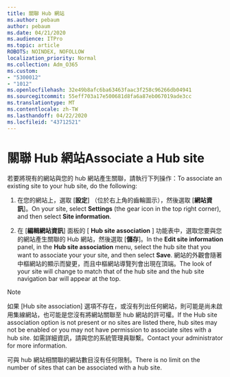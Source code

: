 ```yaml
---
title: 關聯 Hub 網站
ms.author: pebaum
author: pebaum
ms.date: 04/21/2020
ms.audience: ITPro
ms.topic: article
ROBOTS: NOINDEX, NOFOLLOW
localization_priority: Normal
ms.collection: Adm_O365
ms.custom:
- "5300012"
- "1012"
ms.openlocfilehash: 32e49b8afc6ba63463faac3f258c96266db04941
ms.sourcegitcommit: 55eff703a17e500681d8fa6a87eb067019ade3cc
ms.translationtype: MT
ms.contentlocale: zh-TW
ms.lasthandoff: 04/22/2020
ms.locfileid: "43712521"
---
```

# <a name="associate-a-hub-site"></a><span data-ttu-id="010ba-102">關聯 Hub 網站</span><span class="sxs-lookup"><span data-stu-id="010ba-102">Associate a Hub site</span></span>

<span data-ttu-id="010ba-103">若要將現有的網站與您的 hub 網站產生關聯，請執行下列操作：</span><span class="sxs-lookup"><span data-stu-id="010ba-103">To associate an existing site to your hub site, do the following:</span></span>
  
1. <span data-ttu-id="010ba-104">在您的網站上，選取 [**設定**] （位於右上角的齒輪圖示），然後選取 [**網站資訊**]。</span><span class="sxs-lookup"><span data-stu-id="010ba-104">On your site, select **Settings** (the gear icon in the top right corner), and then select **Site information**.</span></span>

2. <span data-ttu-id="010ba-105">在 [**編輯網站資訊**] 面板的 [ **Hub site association** ] 功能表中，選取您要與您的網站產生關聯的 Hub 網站，然後選取 [**儲存**]。</span><span class="sxs-lookup"><span data-stu-id="010ba-105">In the **Edit site information** panel, in the **Hub site association** menu, select the hub site that you want to associate your your site, and then select **Save**.</span></span> <span data-ttu-id="010ba-106">網站的外觀會隨著中樞網站的顯示而變更，而且中樞網站導覽列會出現在頂端。</span><span class="sxs-lookup"><span data-stu-id="010ba-106">The look of your site will change to match that of the hub site and the hub site navigation bar will appear at the top.</span></span>

 > [!Note]
><span data-ttu-id="010ba-107">如果 [Hub site association] 選項不存在，或沒有列出任何網站，則可能是尚未啟用集線網站，也可能是您沒有將網站關聯至 hub 網站的許可權。</span><span class="sxs-lookup"><span data-stu-id="010ba-107">If the Hub site association option is not present or no sites are listed there, hub sites may not be enabled or you may not have permission to associate sites with a hub site.</span></span> <span data-ttu-id="010ba-108">如需詳細資訊，請與您的系統管理員聯繫。</span><span class="sxs-lookup"><span data-stu-id="010ba-108">Contact your administrator for more information.</span></span>
>
><span data-ttu-id="010ba-109">可與 hub 網站相關聯的網站數目沒有任何限制。</span><span class="sxs-lookup"><span data-stu-id="010ba-109">There is no limit on the number of sites that can be associated with a hub site.</span></span>
  